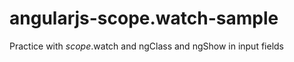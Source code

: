 angularjs-scope.watch-sample
============================

Practice with $scope.$watch and ngClass and ngShow in input fields

